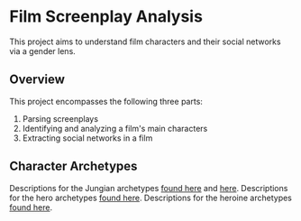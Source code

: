 # Film Screenplay Analysis
This project aims to understand film characters and their social networks via a gender lens. 

## Overview
This project encompasses the following three parts:
1. Parsing screenplays
2. Identifying and analyzing a film's main characters
3. Extracting social networks in a film

## Character Archetypes
Descriptions for the Jungian archetypes [found here](http://www.soulcraft.co/essays/the_12_common_archetypes.html) and [here](https://medium.com/@EbooksAndKids/write-great-characters-with-these-12-jungian-archetypes-687844e8cf51).
Descriptions for the hero archetypes [found here](https://tvtropes.org/pmwiki/pmwiki.php/Literature/FortyFiveMasterCharactersHeroes).
Descriptions for the heroine archetypes [found here](https://tvtropes.org/pmwiki/pmwiki.php/Literature/FortyFiveMasterCharactersHeroines).
